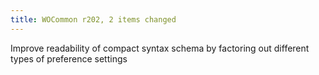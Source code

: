 ```yaml
---
title: WOCommon r202, 2 items changed
---
```


Improve readability of compact syntax schema by factoring out different types of preference settings
